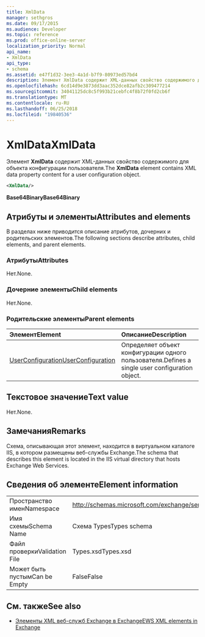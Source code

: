 ```yaml
---
title: XmlData
manager: sethgros
ms.date: 09/17/2015
ms.audience: Developer
ms.topic: reference
ms.prod: office-online-server
localization_priority: Normal
api_name:
- XmlData
api_type:
- schema
ms.assetid: e47f1d32-3ee3-4a1d-b7f9-80973ed57bd4
description: Элемент XmlData содержит XML-данных свойство содержимого для объекта конфигурации пользователя.
ms.openlocfilehash: 6cd14d9e3873dd3aac352dce82afb2c309477214
ms.sourcegitcommit: 34041125dc8c5f993b21cebfc4f8b72f0fd2cb6f
ms.translationtype: MT
ms.contentlocale: ru-RU
ms.lasthandoff: 06/25/2018
ms.locfileid: "19840536"
---
```

# <a name="xmldata"></a><span data-ttu-id="e5a1c-103">XmlData</span><span class="sxs-lookup"><span data-stu-id="e5a1c-103">XmlData</span></span>

<span data-ttu-id="e5a1c-104">Элемент **XmlData** содержит XML-данных свойство содержимого для объекта конфигурации пользователя.</span><span class="sxs-lookup"><span data-stu-id="e5a1c-104">The **XmlData** element contains XML data property content for a user configuration object.</span></span> 
  
```XML
<XmlData/>
```

<span data-ttu-id="e5a1c-105">**Base64Binary**</span><span class="sxs-lookup"><span data-stu-id="e5a1c-105">**Base64Binary**</span></span>

## <a name="attributes-and-elements"></a><span data-ttu-id="e5a1c-106">Атрибуты и элементы</span><span class="sxs-lookup"><span data-stu-id="e5a1c-106">Attributes and elements</span></span>

<span data-ttu-id="e5a1c-107">В разделах ниже приводится описание атрибутов, дочерних и родительских элементов.</span><span class="sxs-lookup"><span data-stu-id="e5a1c-107">The following sections describe attributes, child elements, and parent elements.</span></span>
  
### <a name="attributes"></a><span data-ttu-id="e5a1c-108">Атрибуты</span><span class="sxs-lookup"><span data-stu-id="e5a1c-108">Attributes</span></span>

<span data-ttu-id="e5a1c-109">Нет.</span><span class="sxs-lookup"><span data-stu-id="e5a1c-109">None.</span></span>
  
### <a name="child-elements"></a><span data-ttu-id="e5a1c-110">Дочерние элементы</span><span class="sxs-lookup"><span data-stu-id="e5a1c-110">Child elements</span></span>

<span data-ttu-id="e5a1c-111">Нет.</span><span class="sxs-lookup"><span data-stu-id="e5a1c-111">None.</span></span>
  
### <a name="parent-elements"></a><span data-ttu-id="e5a1c-112">Родительские элементы</span><span class="sxs-lookup"><span data-stu-id="e5a1c-112">Parent elements</span></span>

|<span data-ttu-id="e5a1c-113">**Элемент**</span><span class="sxs-lookup"><span data-stu-id="e5a1c-113">**Element**</span></span>|<span data-ttu-id="e5a1c-114">**Описание**</span><span class="sxs-lookup"><span data-stu-id="e5a1c-114">**Description**</span></span>|
|:-----|:-----|
|[<span data-ttu-id="e5a1c-115">UserConfiguration</span><span class="sxs-lookup"><span data-stu-id="e5a1c-115">UserConfiguration</span></span>](userconfiguration.md) <br/> |<span data-ttu-id="e5a1c-116">Определяет объект конфигурации одного пользователя.</span><span class="sxs-lookup"><span data-stu-id="e5a1c-116">Defines a single user configuration object.</span></span>  <br/> |
   
## <a name="text-value"></a><span data-ttu-id="e5a1c-117">Текстовое значение</span><span class="sxs-lookup"><span data-stu-id="e5a1c-117">Text value</span></span>

<span data-ttu-id="e5a1c-118">Нет.</span><span class="sxs-lookup"><span data-stu-id="e5a1c-118">None.</span></span>
  
## <a name="remarks"></a><span data-ttu-id="e5a1c-119">Замечания</span><span class="sxs-lookup"><span data-stu-id="e5a1c-119">Remarks</span></span>

<span data-ttu-id="e5a1c-120">Схема, описывающая этот элемент, находится в виртуальном каталоге IIS, в котором размещены веб-службы Exchange.</span><span class="sxs-lookup"><span data-stu-id="e5a1c-120">The schema that describes this element is located in the IIS virtual directory that hosts Exchange Web Services.</span></span>
  
## <a name="element-information"></a><span data-ttu-id="e5a1c-121">Сведения об элементе</span><span class="sxs-lookup"><span data-stu-id="e5a1c-121">Element information</span></span>

|||
|:-----|:-----|
|<span data-ttu-id="e5a1c-122">Пространство имен</span><span class="sxs-lookup"><span data-stu-id="e5a1c-122">Namespace</span></span>  <br/> |http://schemas.microsoft.com/exchange/services/2006/types  <br/> |
|<span data-ttu-id="e5a1c-123">Имя схемы</span><span class="sxs-lookup"><span data-stu-id="e5a1c-123">Schema Name</span></span>  <br/> |<span data-ttu-id="e5a1c-124">Схема Types</span><span class="sxs-lookup"><span data-stu-id="e5a1c-124">Types schema</span></span>  <br/> |
|<span data-ttu-id="e5a1c-125">Файл проверки</span><span class="sxs-lookup"><span data-stu-id="e5a1c-125">Validation File</span></span>  <br/> |<span data-ttu-id="e5a1c-126">Types.xsd</span><span class="sxs-lookup"><span data-stu-id="e5a1c-126">Types.xsd</span></span>  <br/> |
|<span data-ttu-id="e5a1c-127">Может быть пустым</span><span class="sxs-lookup"><span data-stu-id="e5a1c-127">Can be Empty</span></span>  <br/> |<span data-ttu-id="e5a1c-128">False</span><span class="sxs-lookup"><span data-stu-id="e5a1c-128">False</span></span>  <br/> |
   
## <a name="see-also"></a><span data-ttu-id="e5a1c-129">См. также</span><span class="sxs-lookup"><span data-stu-id="e5a1c-129">See also</span></span>

- [<span data-ttu-id="e5a1c-130">Элементы XML веб-служб Exchange в Exchange</span><span class="sxs-lookup"><span data-stu-id="e5a1c-130">EWS XML elements in Exchange</span></span>](ews-xml-elements-in-exchange.md)

